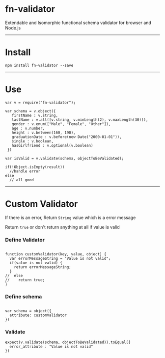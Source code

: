 # fn-validator
Extendable and Isomorphic functional schema validator for browser and Node.js

--------
# Install

`npm install fn-validator --save`

--------
# Use


```
var v = require("fn-validator");

var schema = v.object({
   firstName : v.string,
   lastName : v.all([v.string, v.minLength(2), v.maxLength(30)]),
   gender : v.enum(["Male", "Female", "Other"]),
   age : v.number,
   height : v.between(160, 190),
   graduationDate : v.before(new Date("2000-01-01")),
   single : v.boolean,
   hasGirlfriend : v.optional(v.boolean)
 })

var isValid = v.validate(schema, objectToBeValidated);

if(!Object.isEmpty(result))
  //handle error
else
  // all good

```

-------

# Custom Validator


If there is an error, Return `String` value which is a error message

Return `true` or don't return anything at all if value is valid

### Define Validator

```

function customValidator(key, value, object) {
  var errorMessageString = "Value is not valid";
  if(value is not valid) {
    return errorMessageString;
  }
//  else
//    return true;
}

```

### Define schema

```

var schema = object({
  attribute: customValidator
})

```
### Validate

```
expect(v.validate(schema, objectToBeValidated)).toEqual({
  error_attribute : "Value is not valid"
})


```
